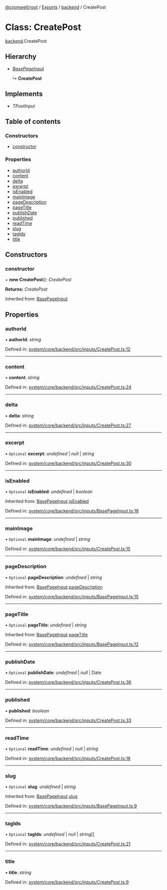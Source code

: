 [@cromwell/root](../README.md) / [Exports](../modules.md) / [backend](../modules/backend.md) / CreatePost

# Class: CreatePost

[backend](../modules/backend.md).CreatePost

## Hierarchy

* [*BasePageInput*](backend.basepageinput.md)

  ↳ **CreatePost**

## Implements

* *TPostInput*

## Table of contents

### Constructors

- [constructor](backend.createpost.md#constructor)

### Properties

- [authorId](backend.createpost.md#authorid)
- [content](backend.createpost.md#content)
- [delta](backend.createpost.md#delta)
- [excerpt](backend.createpost.md#excerpt)
- [isEnabled](backend.createpost.md#isenabled)
- [mainImage](backend.createpost.md#mainimage)
- [pageDescription](backend.createpost.md#pagedescription)
- [pageTitle](backend.createpost.md#pagetitle)
- [publishDate](backend.createpost.md#publishdate)
- [published](backend.createpost.md#published)
- [readTime](backend.createpost.md#readtime)
- [slug](backend.createpost.md#slug)
- [tagIds](backend.createpost.md#tagids)
- [title](backend.createpost.md#title)

## Constructors

### constructor

\+ **new CreatePost**(): *CreatePost*

**Returns:** *CreatePost*

Inherited from: [BasePageInput](backend.basepageinput.md)

## Properties

### authorId

• **authorId**: *string*

Defined in: [system/core/backend/src/inputs/CreatePost.ts:12](https://github.com/CromwellCMS/Cromwell/blob/b0001b2/system/core/backend/src/inputs/CreatePost.ts#L12)

___

### content

• **content**: *string*

Defined in: [system/core/backend/src/inputs/CreatePost.ts:24](https://github.com/CromwellCMS/Cromwell/blob/b0001b2/system/core/backend/src/inputs/CreatePost.ts#L24)

___

### delta

• **delta**: *string*

Defined in: [system/core/backend/src/inputs/CreatePost.ts:27](https://github.com/CromwellCMS/Cromwell/blob/b0001b2/system/core/backend/src/inputs/CreatePost.ts#L27)

___

### excerpt

• `Optional` **excerpt**: *undefined* \| *null* \| *string*

Defined in: [system/core/backend/src/inputs/CreatePost.ts:30](https://github.com/CromwellCMS/Cromwell/blob/b0001b2/system/core/backend/src/inputs/CreatePost.ts#L30)

___

### isEnabled

• `Optional` **isEnabled**: *undefined* \| *boolean*

Inherited from: [BasePageInput](backend.basepageinput.md).[isEnabled](backend.basepageinput.md#isenabled)

Defined in: [system/core/backend/src/inputs/BasePageInput.ts:18](https://github.com/CromwellCMS/Cromwell/blob/b0001b2/system/core/backend/src/inputs/BasePageInput.ts#L18)

___

### mainImage

• `Optional` **mainImage**: *undefined* \| *string*

Defined in: [system/core/backend/src/inputs/CreatePost.ts:15](https://github.com/CromwellCMS/Cromwell/blob/b0001b2/system/core/backend/src/inputs/CreatePost.ts#L15)

___

### pageDescription

• `Optional` **pageDescription**: *undefined* \| *string*

Inherited from: [BasePageInput](backend.basepageinput.md).[pageDescription](backend.basepageinput.md#pagedescription)

Defined in: [system/core/backend/src/inputs/BasePageInput.ts:15](https://github.com/CromwellCMS/Cromwell/blob/b0001b2/system/core/backend/src/inputs/BasePageInput.ts#L15)

___

### pageTitle

• `Optional` **pageTitle**: *undefined* \| *string*

Inherited from: [BasePageInput](backend.basepageinput.md).[pageTitle](backend.basepageinput.md#pagetitle)

Defined in: [system/core/backend/src/inputs/BasePageInput.ts:12](https://github.com/CromwellCMS/Cromwell/blob/b0001b2/system/core/backend/src/inputs/BasePageInput.ts#L12)

___

### publishDate

• `Optional` **publishDate**: *undefined* \| *null* \| Date

Defined in: [system/core/backend/src/inputs/CreatePost.ts:36](https://github.com/CromwellCMS/Cromwell/blob/b0001b2/system/core/backend/src/inputs/CreatePost.ts#L36)

___

### published

• **published**: *boolean*

Defined in: [system/core/backend/src/inputs/CreatePost.ts:33](https://github.com/CromwellCMS/Cromwell/blob/b0001b2/system/core/backend/src/inputs/CreatePost.ts#L33)

___

### readTime

• `Optional` **readTime**: *undefined* \| *null* \| *string*

Defined in: [system/core/backend/src/inputs/CreatePost.ts:18](https://github.com/CromwellCMS/Cromwell/blob/b0001b2/system/core/backend/src/inputs/CreatePost.ts#L18)

___

### slug

• `Optional` **slug**: *undefined* \| *string*

Inherited from: [BasePageInput](backend.basepageinput.md).[slug](backend.basepageinput.md#slug)

Defined in: [system/core/backend/src/inputs/BasePageInput.ts:9](https://github.com/CromwellCMS/Cromwell/blob/b0001b2/system/core/backend/src/inputs/BasePageInput.ts#L9)

___

### tagIds

• `Optional` **tagIds**: *undefined* \| *null* \| *string*[]

Defined in: [system/core/backend/src/inputs/CreatePost.ts:21](https://github.com/CromwellCMS/Cromwell/blob/b0001b2/system/core/backend/src/inputs/CreatePost.ts#L21)

___

### title

• **title**: *string*

Defined in: [system/core/backend/src/inputs/CreatePost.ts:9](https://github.com/CromwellCMS/Cromwell/blob/b0001b2/system/core/backend/src/inputs/CreatePost.ts#L9)
